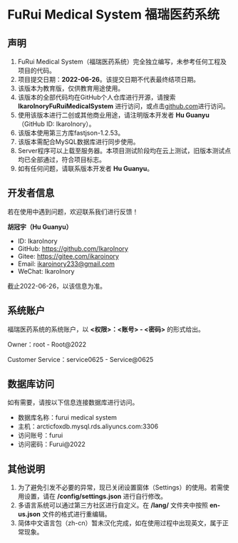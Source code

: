 # FuRui Medical System 福瑞医药系统

## 声明
 1. FuRui Medical System（福瑞医药系统）完全独立编写，未参考任何工程及项目的代码。
 2. 项目提交日期：**2022-06-26**。该提交日期不代表最终结项日期。
 3. 该版本为教育版，仅供教育用途使用。
 4. 该版本的全部代码均在GitHub个人仓库进行开源，请搜索 **IkaroInoryFuRuiMedicalSystem** 进行访问，或点击[github.com](https://github.com/IkaroInory/FuRuiMedicalSystem)进行访问。
 5. 使用该版本进行二创或其他商业用途，请注明版本开发者 **Hu Guanyu** （GitHub ID: IkaroInory）。
 6. 该版本使用第三方库fastjson-1.2.53。
 7. 该版本需配合MySQL数据库进行同步使用。
 8. Server程序可以上载至服务器。本项目测试阶段均在云上测试，旧版本测试点均已全部通过，符合项目标志。
 9. 如有任何问题，请联系版本开发者 **Hu Guanyu**。


## 开发者信息
若在使用中遇到问题，欢迎联系我们进行反馈！

**胡冠宇（Hu Guanyu）**
 - ID: IkaroInory
 - GitHub: https://github.com/IkaroInory
 - Gitee: https://gitee.com/ikaroinory
 - Email: ikaroinory233@gmail.com
 - WeChat: IkaroInory

截止2022-06-26，以该信息为准。


## 系统账户
福瑞医药系统的系统账户，以 **<权限>：<账号> - <密码>** 的形式给出。

Owner：root - Root@2022

Customer Service：service0625 - Service@0625


## 数据库访问
如有需要，请按以下信息连接数据库进行访问。
 - 数据库名称：furui medical system
 - 主机：arcticfoxdb.mysql.rds.aliyuncs.com:3306
 - 访问账号：furui
 - 访问密码：Furui@2022


## 其他说明
 1. 为了避免引发不必要的异常，现已关闭设置窗体（Settings）的使用。若需使用设置，请在 **/config/settings.json** 进行自行修改。
 2. 多语言系统可以通过第三方社区进行自定义。在 **/lang/** 文件夹中按照 **en-us.json** 文件的格式进行重编辑。
 3. 简体中文语言包（zh-cn）暂未汉化完成，如在使用过程中出现英文，属于正常现象。
